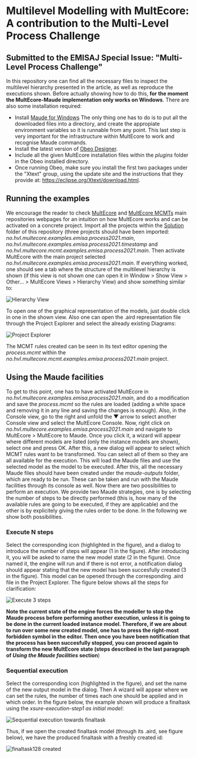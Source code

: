 # Multilevel Modelling with MultEcore: A contribution to the Multi-Level Process Challenge

## Submitted to the EMISAJ Special Issue: "Multi-Level Process Challenge"
In this repository one can find all the necessary files to inspect the multilevel hierarchy presented in the article, as well as reproduce the executions shown.
Before actually showing how to do this, **for the moment the MultEcore-Maude implementation only works on Windows**. There are also some installation required:
- Install [Maude for Windows](http://maude.sip.ucm.es/strategies/#downloads) The only thing one has to do is to put all the downloaded files into a directory, and create the appropiate environment variables so it is runnable from any point. This last step is very important for the infrastructure within MultEcore to work and recognise Maude commands.
- Install the latest version of [Obeo Designer](https://www.obeodesigner.com/en/download).
- Include all the given MultEcore installation files within the *plugins* folder in the Obeo installed directory.
- Once running Obeo, make sure you install the first two packages under the "Xtext" group, using the update site and the instructions that they provide at: https://eclipse.org/Xtext/download.html.
##  Running the examples
We encourage the reader to check [MultEcore](https://bitbucket.org/phd-fernando/no.hvl.multecore/src/master/) and [MultEcore MCMTs](https://bitbucket.org/phdalejandro/no.hvl.multecore.mcmt/src/master/) main repositories webpages for an intuition on how MultEcore works and can be activated on a concrete project.
Import all the projects within the [Solution](https://github.com/MultEcore/no.hvl.multecore.examples.emisa.process2021/blob/master/solution.zip) folder of this repository (three projects should have been imported: *no.hvl.multecore.examples.emisa.process2021.main*, *no.hvl.multecore.examples.emisa.process2021.timestamp* and *no.hvl.multecore.mcmt.examples.emisa.process2021.main*. Then activate MultEcore with the main project selected *no.hvl.multecore.examples.emisa.process2021.main*. If everything worked, one should see a tab where the structure of the multilevel hierarchy is shown (if this view is not shown one can open it in Window > Show View > Other... > MultEcore Views > Hierarchy View) and show something similar to:

![Hierarchy View](https://i.imgur.com/A0H3Q6x.jpg)

To open one of the graphical representation of the models, just double click in one in the shown view. Also one can open the .aird representation file through the Project Explorer and select the already existing Diagrams:

![Project Explorer](https://i.imgur.com/zFqoIjZ.jpg)

The MCMT rules created can be seen in its text editor opening the *process.mcmt* within the *no.hvl.multecore.mcmt.examples.emisa.process2021.main* project.
## Using the Maude facilities
To get to this point, one has to have activated MultEcore in *no.hvl.multecore.examples.emisa.process2021.main*, and do a modification and save the *process.mcmt* so the rules are loaded (adding a white space and removing it in any line and saving the changes is enough).
Also, in the Console view, go to the right and unfold the ▼ arrow to select another Console view and select the MultEcore Console.
Now, right click on *no.hvl.multecore.examples.emisa.process2021.main* and navigate to MultEcore > MultEcore to Maude. Once you click it, a wizard will appear where different models are listed (only the instance models are shown), select one and press OK. After this, a new dialog will appear to select which MCMT rules want to be transformed. You can select all of them so they are all available for the execution. This will load the Maude files and use the selected model as the model to be executed.
After this, all the necessary Maude files should have been created under the *maude-outputs* folder, which are ready to be run. These can be taken and run with the Maude facilities through its console as well. Now there are two possibilities to perform an execution. We provide two Maude strategies, one is by selecting the number of steps to be directly performed (this is, how many of the available rules are going to be executed, if they are applicable) and the other is by explicitely giving the rules order to be done. In the following we show both possibilities.
### Execute N steps
Select the corresponding icon (highlighted in the figure), and a dialog to introduce the number of steps will appear (1 in the figure). After introducing it, you will be asked to name the new model state (2 in the figure). Once named it, the engine will run and if there is not error, a notification dialog should appear stating that the new model has been succesfully created (3 in the figure). This model can be opened through the corresponding .aird file in the Project Explorer. The figure below shows all the steps for clarification:

![Execute 3 steps](https://i.imgur.com/cPZ8fDY.png)

**Note the current state of the engine forces the modeller to stop the Maude process before performing another execution, unless it is going to be done in the current loaded instance model. Therefore, if we are about to run over some new created model, one has to press the right-most forbidden symbol in the editor. Then once you have been notification that the process has been succesfully stopped, you can proceed again to transform the new MultEcore state (steps described in the last paragraph of *Using the Maude facilities* section**)
### Sequential execution
Select the corresponding icon (highlighted in the figure), and set the name of the new output model in the dialog. Then A wizard will appear where we can set the rules, the number of times each one should be applied and in which order. In the figure below, the example shown will produce a finaltask using the *xsure-execution-step1 as initial model*:

![Sequential execution towards finaltask](https://i.imgur.com/dEtZ5B6.png)

Thus, if we open the created finaltask model (through its .aird, see figure below), we have the produced finaltask with a freshly created id:

![finaltask128 created](https://i.imgur.com/FWfHtft.jpg)
